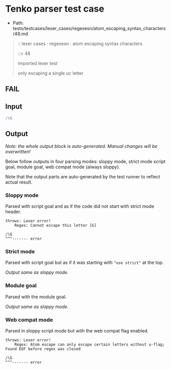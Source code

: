 # Tenko parser test case

- Path: tests/testcases/lexer_cases/regexesn/atom_escaping_syntax_characters/48.md

> :: lexer cases : regexesn : atom escaping syntax characters
>
> ::> 48
>
> Imported lexer test
>
> only escaping a single uc letter

## FAIL

## Input

`````js
/\G
`````

## Output

_Note: the whole output block is auto-generated. Manual changes will be overwritten!_

Below follow outputs in four parsing modes: sloppy mode, strict mode script goal, module goal, web compat mode (always sloppy).

Note that the output parts are auto-generated by the test runner to reflect actual result.

### Sloppy mode

Parsed with script goal and as if the code did not start with strict mode header.

`````
throws: Lexer error!
    Regex: Cannot escape this letter [G]

/\G
^^^------- error
`````

### Strict mode

Parsed with script goal but as if it was starting with `"use strict"` at the top.

_Output same as sloppy mode._

### Module goal

Parsed with the module goal.

_Output same as sloppy mode._

### Web compat mode

Parsed in sloppy script mode but with the web compat flag enabled.

`````
throws: Lexer error!
    Regex: Atom escape can only escape certain letters without u-flag; Found EOF before regex was closed

/\G
^^^------- error
`````

